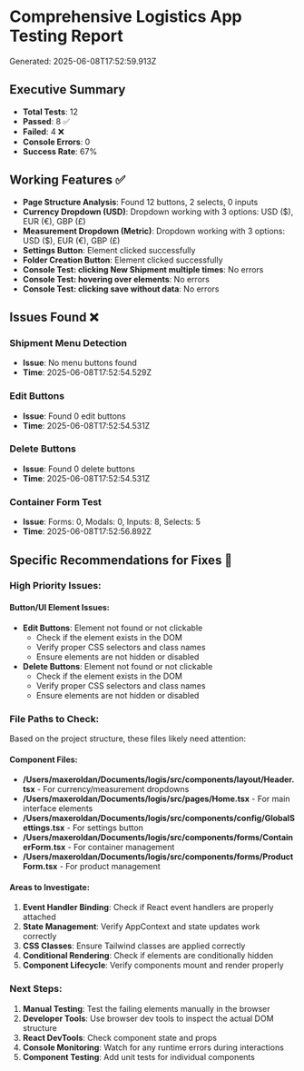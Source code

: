 
# Comprehensive Logistics App Testing Report
Generated: 2025-06-08T17:52:59.913Z

## Executive Summary
- **Total Tests**: 12
- **Passed**: 8 ✅
- **Failed**: 4 ❌
- **Console Errors**: 0
- **Success Rate**: 67%

## Working Features ✅
- **Page Structure Analysis**: Found 12 buttons, 2 selects, 0 inputs
- **Currency Dropdown (USD)**: Dropdown working with 3 options: USD ($), EUR (€), GBP (£)
- **Measurement Dropdown (Metric)**: Dropdown working with 3 options: USD ($), EUR (€), GBP (£)
- **Settings Button**: Element clicked successfully
- **Folder Creation Button**: Element clicked successfully
- **Console Test: clicking New Shipment multiple times**: No errors
- **Console Test: hovering over elements**: No errors
- **Console Test: clicking save without data**: No errors

## Issues Found ❌

### Shipment Menu Detection
- **Issue**: No menu buttons found
- **Time**: 2025-06-08T17:52:54.529Z

### Edit Buttons
- **Issue**: Found 0 edit buttons
- **Time**: 2025-06-08T17:52:54.531Z

### Delete Buttons
- **Issue**: Found 0 delete buttons
- **Time**: 2025-06-08T17:52:54.531Z

### Container Form Test
- **Issue**: Forms: 0, Modals: 0, Inputs: 8, Selects: 5
- **Time**: 2025-06-08T17:52:56.892Z

## Specific Recommendations for Fixes 🔧

### High Priority Issues:

#### Button/UI Element Issues:
- **Edit Buttons**: Element not found or not clickable
  - Check if the element exists in the DOM
  - Verify proper CSS selectors and class names
  - Ensure elements are not hidden or disabled
- **Delete Buttons**: Element not found or not clickable
  - Check if the element exists in the DOM
  - Verify proper CSS selectors and class names
  - Ensure elements are not hidden or disabled

### File Paths to Check:
Based on the project structure, these files likely need attention:

#### Component Files:
- **/Users/maxeroldan/Documents/logis/src/components/layout/Header.tsx** - For currency/measurement dropdowns
- **/Users/maxeroldan/Documents/logis/src/pages/Home.tsx** - For main interface elements
- **/Users/maxeroldan/Documents/logis/src/components/config/GlobalSettings.tsx** - For settings button
- **/Users/maxeroldan/Documents/logis/src/components/forms/ContainerForm.tsx** - For container management
- **/Users/maxeroldan/Documents/logis/src/components/forms/ProductForm.tsx** - For product management

#### Areas to Investigate:
1. **Event Handler Binding**: Check if React event handlers are properly attached
2. **State Management**: Verify AppContext and state updates work correctly  
3. **CSS Classes**: Ensure Tailwind classes are applied correctly
4. **Conditional Rendering**: Check if elements are conditionally hidden
5. **Component Lifecycle**: Verify components mount and render properly

### Next Steps:
1. **Manual Testing**: Test the failing elements manually in the browser
2. **Developer Tools**: Use browser dev tools to inspect the actual DOM structure
3. **React DevTools**: Check component state and props
4. **Console Monitoring**: Watch for any runtime errors during interactions
5. **Component Testing**: Add unit tests for individual components
